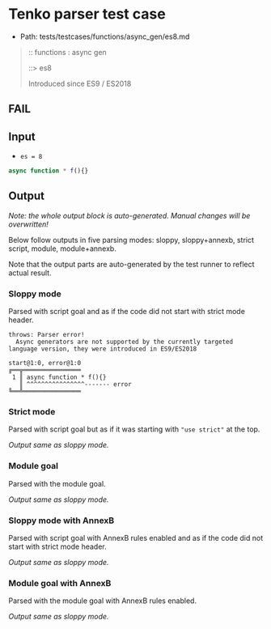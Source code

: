 # Tenko parser test case

- Path: tests/testcases/functions/async_gen/es8.md

> :: functions : async gen
>
> ::> es8
>
> Introduced since ES9 / ES2018

## FAIL

## Input

- `es = 8`

`````js
async function * f(){}
`````

## Output

_Note: the whole output block is auto-generated. Manual changes will be overwritten!_

Below follow outputs in five parsing modes: sloppy, sloppy+annexb, strict script, module, module+annexb.

Note that the output parts are auto-generated by the test runner to reflect actual result.

### Sloppy mode

Parsed with script goal and as if the code did not start with strict mode header.

`````
throws: Parser error!
  Async generators are not supported by the currently targeted language version, they were introduced in ES9/ES2018

start@1:0, error@1:0
╔══╦════════════════
 1 ║ async function * f(){}
   ║ ^^^^^^^^^^^^^^^^------- error
╚══╩════════════════

`````

### Strict mode

Parsed with script goal but as if it was starting with `"use strict"` at the top.

_Output same as sloppy mode._

### Module goal

Parsed with the module goal.

_Output same as sloppy mode._

### Sloppy mode with AnnexB

Parsed with script goal with AnnexB rules enabled and as if the code did not start with strict mode header.

_Output same as sloppy mode._

### Module goal with AnnexB

Parsed with the module goal with AnnexB rules enabled.

_Output same as sloppy mode._
